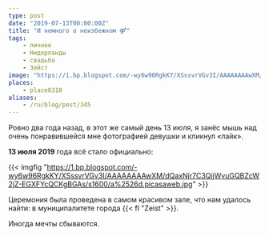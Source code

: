 ```yaml
---
type: post
date: "2019-07-13T00:00:00Z"
title: "И немного о неизбежном ⚤"
tags:
    - личное
    - Нидерланды
    - свадьба
    - Зейст
image: "https://1.bp.blogspot.com/-wy6w96RgkKY/XSssvrVGv3I/AAAAAAAAwXM/dQaxNjr7C3QjjWyuGQBZcW2jZ-EGXFYcQCKgBGAs/s1600/a%2526d.picasaweb.jpg"
places:
    - place0310
aliases:
    - /ru/blog/post/345
---
```


Ровно два года назад, в этот же самый день 13 июля, я занёс мышь над очень понравившейся мне фотографией девушки и кликнул «лайк».

<!--more-->

**13 июля 2019** года всё стало официально:

{{< imgfig "https://1.bp.blogspot.com/-wy6w96RgkKY/XSssvrVGv3I/AAAAAAAAwXM/dQaxNjr7C3QjjWyuGQBZcW2jZ-EGXFYcQCKgBGAs/s1600/a%2526d.picasaweb.jpg" >}}

Церемония была проведена в самом красивом зале, что нам удалось найти: в муниципалитете города {{< fl "Zeist" >}}.

Иногда мечты сбываются.

